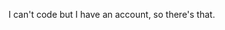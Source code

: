 I can't code but I have an account, so there's that.

<!---
210Percent/210Percent is a ✨ special ✨ repository because its `README.md` (this file) appears on your GitHub profile.
You can click the Preview link to take a look at your changes.
--->

